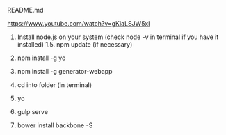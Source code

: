 README.md

<!-- Yeoman Tutorial -->
https://www.youtube.com/watch?v=gKiaLSJW5xI

1. Install node.js on your system (check node -v in terminal if you have it installed)
1.5. npm update (if necessary)
2. npm install -g yo
3. npm install -g generator-webapp

4. cd into folder (in terminal)
5. yo
6. gulp serve
7. bower install backbone -S
